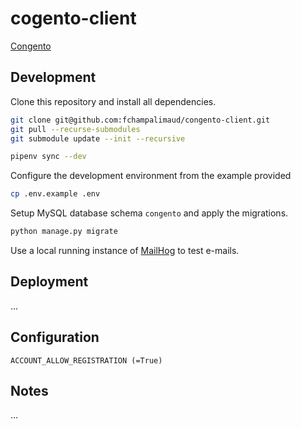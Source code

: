 # cogento-client

[Congento](https://congento.org/)


## Development

Clone this repository and install all dependencies.

```bash
git clone git@github.com:fchampalimaud/congento-client.git
git pull --recurse-submodules
git submodule update --init --recursive

pipenv sync --dev
```

Configure the development environment from the example provided

```bash
cp .env.example .env
```

Setup MySQL database schema `congento` and apply the migrations.

```bash
python manage.py migrate
```

Use a local running instance of [MailHog](https://github.com/mailhog/MailHog)
to test e-mails.


## Deployment

...


## Configuration

```
ACCOUNT_ALLOW_REGISTRATION (=True)
```


## Notes

...
